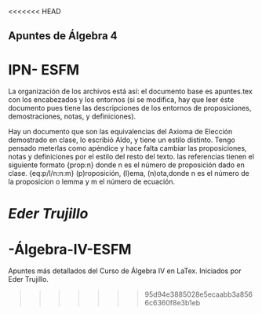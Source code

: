 <<<<<<< HEAD
## Apuntes de Álgebra 4 ##
# IPN- ESFM #

La organización de los archivos está así:
el documento base es apuntes.tex con los encabezados y los entornos (si se modifica,
hay que leer éste documento pues tiene las descripciones de los entornos de proposiciones,
demostraciones, notas, y definiciones).

Hay un documento que son las equivalencias del Axioma de Elección demostrado en clase,
lo escribió Aldo, y tiene un estilo distinto. Tengo pensado meterlas como apéndice y 
hace falta cambiar las proposiciones, notas y definiciones por el estilo del resto del
texto. las referencias tienen el siguiente formato {prop:n} donde n es el número de 
proposición dado en clase. {eq:p/l/n:n:m} (p)roposición, (l)ema, (n)ota,donde n es el número de la proposicion o lemma y m el número de ecuación.

_Eder Trujillo_
=======
# -Álgebra-IV-ESFM
Apuntes más detallados del Curso de Álgebra IV en LaTex. Iniciados por Eder Trujillo. 
>>>>>>> 95d94e3885028e5ecaabb3a8566c6360f8e3b1eb
